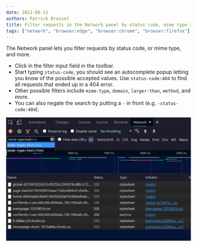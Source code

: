 ```yaml
---
date: 2021-06-11
authors: Patrick Brosset
title: Filter requests in the Network panel by status code, mime type and more
tags: ["network", "browser:edge", "browser:chrome", "browser:firefox"]
---
```

The Network panel lets you filter requests by status code, or mime type, and more.

* Click in the filter input field in the toolbar.
* Start typing `status-code`, you should see an autocomplete popup letting you know of the possible accepted values. Use `status-code:404` to find all requests that ended up in a 404 error.
* Other possible filters include `mime-type`, `domain`, `larger-than`, `method`, and more.
* You can also negate the search by putting a `-` in front (e.g. `-status-code:404`).

![The Network panel in Edge showing the filter input field.](/assets/img/filter-network-requests.png)
